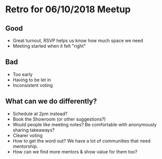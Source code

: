 # Retro for 06/10/2018 Meetup

## Good
* Great turnout, RSVP helps us know how much space we need
* Meeting started when it felt "right"

## Bad
* Too early
* Having to be let in
* Inconsistent voting

## What can we do differently?
* Schedule at 2pm instead?
* Book the Showroom (or other suggestions?)
* Would people like meeting notes? Be comfortable with anonymously sharing takeaways?
* Clearer voting
* How to get the word out? We have a lot of communities that need mentorship.
* How can we find more mentors & show value for them too?
